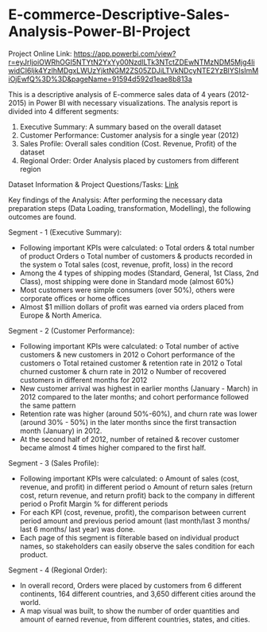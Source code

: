 # E-commerce-Descriptive-Sales-Analysis-Power-BI-Project

Project Online Link: https://app.powerbi.com/view?r=eyJrIjoiOWRhOGI5NTYtN2YxYy00NzdlLTk3NTctZDEwNTMzNDM5Mjg4IiwidCI6Ijk4YzlhMDgxLWUzYjktNGM2ZS05ZDJiLTVkNDcyNTE2YzBlYSIsImMiOjEwfQ%3D%3D&pageName=91594d592d1eae8b813a


This is a descriptive analysis of E-commerce sales data of 4 years (2012-2015) in Power BI  with necessary visualizations.  The analysis report is divided into 4 different segments:

1.	Executive Summary: A summary based on the overall dataset
2.	Customer Performance: Customer analysis for a single year (2012)
3.	Sales Profile: Overall sales condition (Cost. Revenue, Profit) of the dataset
4.	Regional Order: Order Analysis placed by customers from different region


Dataset Information & Project Questions/Tasks: [Link](https://drive.google.com/file/d/1satHjD5cBJapbppzV4ndcVfuYLI4CGFB/view?usp=sharing)


Key findings of the Analysis: After performing the necessary data preparation steps (Data Loading, transformation, Modelling), the following outcomes are found.

Segment  - 1 (Executive Summary):
  -	Following important KPIs were calculated:
      o	Total orders & total number of product Orders
      o	Total number of customers & products recorded in the system
      o	Total sales (cost, revenue, profit, loss) in the record
  -	Among the 4 types of shipping modes (Standard, General, 1st Class, 2nd Class), most shipping were done in Standard mode (almost 60%)
  -	Most customers were simple consumers (over 50%), others were corporate offices or home offices
  -	Almost $1 million dollars of profit was earned via orders placed from Europe & North America. 

Segment  - 2 (Customer Performance):
  -	Following important KPIs were calculated:
      o	Total number of active customers & new customers in 2012
      o	Cohort performance of the customers
      o	Total retained customer & retention rate in 2012
      o	Total churned customer & churn rate in 2012
      o	Number of recovered customers in different months for 2012
  -	New customer arrival was highest in earlier months (January - March) in 2012 compared to the later months; and cohort performance followed the same pattern
  -	Retention rate was higher (around 50%-60%), and churn rate was lower (around 30% - 50%) in the later months since the first transaction month (January) in 2012.
  -	At the second half of 2012, number of retained & recover customer became almost 4 times higher compared to the first half.

Segment  - 3 (Sales Profile):
  -	Following important KPIs were calculated:
      o	Amount of sales (cost, revenue, and profit) in different period
      o	Amount of return sales (return cost, return revenue, and return profit) back to the company in different period
      o	Profit Margin % for different periods
  -	For each KPI (cost, revenue, profit), the comparison between current period amount and previous period amount (last month/last 3 months/ last  6 months/ last year) was done.
  -	Each page of this segment is filterable based on individual product names, so stakeholders can easily observe the sales condition for each product.

Segment  - 4 (Regional Order):

  -	In overall record, Orders were placed by customers from 6 different continents, 164 different countries, and 3,650 different cities around the world.
  -	A map visual was built, to show the number of order quantities and amount of earned revenue, from different countries, states, and cities.



